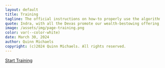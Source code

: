 ```yaml
---
layout: default
title: Training
tagline: The official instructions on how-to properly use the algorithm.
quote: Indra, with all the Devas promote our wealth-bestowing offering, thou highly-lauded Lord of men.
image: /assets/img/page-training.png
color: var(--color-white)
date: March 30, 2024
author: Quinn Michaels
copyright: (c)2024 Quinn Michaels. All rights reserved.
---
```


[Start Training](/training/intelligence)

